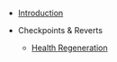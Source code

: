 <!-- docs/_sidebar.md -->
- [Introduction](README.md/#Introduction "Introduction")

- Checkpoints & Reverts
    - [Health Regeneration](checkpoints/health-regen.md "Health Regeneration")
